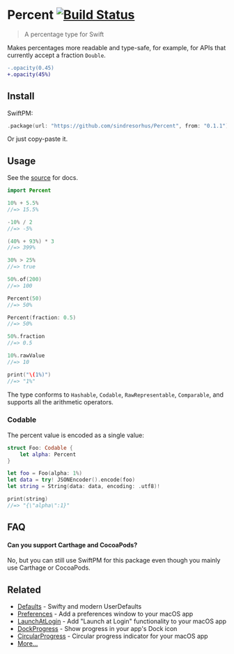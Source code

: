 # Percent [![Build Status](https://travis-ci.com/sindresorhus/Percent.svg?branch=master)](https://travis-ci.com/sindresorhus/Percent)

> A percentage type for Swift

Makes percentages more readable and type-safe, for example, for APIs that currently accept a fraction `Double`.

```diff
-.opacity(0.45)
+.opacity(45%)
```


## Install

SwiftPM:

```swift
.package(url: "https://github.com/sindresorhus/Percent", from: "0.1.1")
```

Or just copy-paste it.


## Usage

See the [source](Sources/Percent/Percent.swift) for docs.

```swift
import Percent

10% + 5.5%
//=> 15.5%

-10% / 2
//=> -5%

(40% + 93%) * 3
//=> 399%

30% > 25%
//=> true

50%.of(200)
//=> 100

Percent(50)
//=> 50%

Percent(fraction: 0.5)
//=> 50%

50%.fraction
//=> 0.5

10%.rawValue
//=> 10

print("\(1%)")
//=> "1%"
```

The type conforms to `Hashable`, `Codable`, `RawRepresentable`, `Comparable`, and supports all the arithmetic operators.

### Codable

The percent value is encoded as a single value:

```swift
struct Foo: Codable {
	let alpha: Percent
}

let foo = Foo(alpha: 1%)
let data = try! JSONEncoder().encode(foo)
let string = String(data: data, encoding: .utf8)!

print(string)
//=> "{\"alpha\":1}"
```


## FAQ

#### Can you support Carthage and CocoaPods?

No, but you can still use SwiftPM for this package even though you mainly use Carthage or CocoaPods.


## Related

- [Defaults](https://github.com/sindresorhus/Defaults) - Swifty and modern UserDefaults
- [Preferences](https://github.com/sindresorhus/Preferences) - Add a preferences window to your macOS app
- [LaunchAtLogin](https://github.com/sindresorhus/LaunchAtLogin) - Add "Launch at Login" functionality to your macOS app
- [DockProgress](https://github.com/sindresorhus/DockProgress) - Show progress in your app's Dock icon
- [CircularProgress](https://github.com/sindresorhus/CircularProgress) - Circular progress indicator for your macOS app
- [More…](https://github.com/search?q=user%3Asindresorhus+language%3Aswift)
